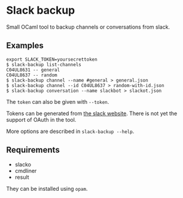# Slack backup

Small OCaml tool to backup channels or conversations from slack.

## Examples

```
export SLACK_TOKEN=yoursecrettoken
$ slack-backup list-channels
C04UL8631 -- general
C04UL8637 -- random
$ slack-backup channel --name #general > general.json
$ slack-backup channel --id C04UL8637 > random-with-id.json
$ slack-backup conversation --name slackbot > slackot.json
```

The `token` can also be given with `--token`.

Tokens can be generated from [the slack website](https://api.slack.com/docs/oauth-test-tokens).
There is not yet the support of OAuth in the tool.

More options are described in `slack-backup --help`.

## Requirements

- slacko
- cmdliner
- result

They can be installed using `opam`.
